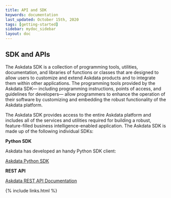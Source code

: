 ```yaml
---
title: API and SDK
keywords: documentation
last_updated: October 15th, 2020
tags: [getting-started]
sidebar: mydoc_sidebar
layout: doc
---
```


## SDK and APIs

The Askdata SDK is a collection of programming tools, utilities, documentation, and libraries of functions or classes that are designed to allow users to customize and extend Askdata products and to integrate them within other applications. The programming tools provided by the Askdata SDK— including programming instructions, points of access, and guidelines for developers— allow programmers to enhance the operation of their software by customizing and embedding the robust functionality of the Askdata platform. 

The Askdata SDK provides access to the entire Askdata platform and includes all of the services and utilities required for building a robust, feature-filled business intelligence-enabled application. The Askdata SDK is made up of the following individual SDKs:

**Python SDK**

Askdata has developed an handy Python SDK client: 

[Askdata Python SDK](askdata-python-sdk)

**REST API**

[Askdata REST API Documentation](api-documentation)

{% include links.html %}

    

